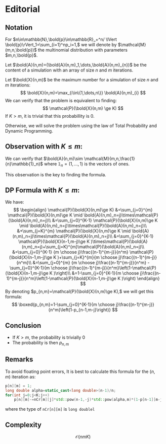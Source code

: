 # Editorial

## Notation

For $n\in\mathbb{N},\bold{p}\in\mathbb{R}_+^n/ \lVert \bold{p}\rVert_1=\sum_{i=1}^np_i=1,$ we will denote by $\mathcal{M}(m,n,\bold{p})$ the multinomial distribution with parameters $m,n,\bold{p}$.

Let $\bold{A}(n,m)=(\bold{A}(n,m)_1,\dots,\bold{A}(n,m)_{n})$ be the content of a simulation with an array of size $n$ and $m$ iterations.

Let $\bold{X}(n,m)$ be the maximum number for a simulation of size $n$ and $m$ iterations:   
$$
\bold{X}(n,m)=\max_{i\in\{1,\dots,n\}} \bold{A}(n,m)_{i}
$$
We can verify that the problem is equivalent to finding:
$$
\mathcal{P}(\bold{X}(n,m) \ge K)
$$
If $K>m,$ it is trivial that this probabillity is $0.$

Otherwise, we will solve the problem using the law of Total Probability and Dynamic Programming. 

## Observation with $K\leq m:$

We can verify that $\bold{A}(n,m)\sim \mathcal{M}(m,n,\frac{1}{n}\mathbb{1}_n)$ where $\mathbb{1}_n =(1,\dots,1)$ is the vectors of ones.

This observation is the key to finding the formula.

## DP Formula with $K\leq m:$

We have:
$$
\begin{align}
\mathcal{P}(\bold{X}(n,m)\ge K)
&=\sum_{j=0}^{m} \mathcal{P}(\bold{X}(n,m)\ge K  \mid \bold{A}(n,m)_n=j)\times\mathcal{P}(\bold{A}(n,m)_n=j)\\
&=\sum_{j=0}^{K-1} \mathcal{P}(\bold{X}(n,m)\ge K  \mid \bold{A}(n,m)_n=j)\times\mathcal{P}(\bold{A}(n,m)_n=j)\\
&+\sum_{j=K}^{m} \mathcal{P}(\bold{X}(n,m)\ge K  \mid \bold{A}(n,m)_n=j)\times\mathcal{P}(\bold{A}(n,m)_n=j)\\
&=\sum_{j=0}^{K-1} \mathcal{P}(\bold{X}(n-1,m-j)\ge K  )\times\mathcal{P}(\bold{A}(n,m)_n=j)+\sum_{j=K}^{m}\mathcal{P}(\bold{A}(n,m)_n=j)\\
&=\sum_{j=0}^{K-1} {m \choose j}\frac{(n-1)^{m-j}}{n^m} \mathcal{P}(\bold{X}(n-1,m-j)\ge K  )+\sum_{j=K}^{m}{m \choose j}\frac{(n-1)^{m-j}}{n^m}\\
&=\sum_{j=0}^{m} {m \choose j}\frac{(n-1)^{m-j}}{n^m} -\sum_{j=0}^{K-1}{m \choose j}\frac{(n-1)^{m-j}}{n^m}\left(1-\mathcal{P}(\bold{X}(n-1,m-j)\ge K  )\right)\\
&=1-\sum_{j=0}^{K-1}{m \choose j}\frac{(n-1)^{m-j}}{n^m}\left(1-\mathcal{P}(\bold{X}(n-1,m-j)\ge K  )\right)
\end{align}
$$
By denoting $p_{n,m}=\mathcal{P}(\bold{X}(n,m)\ge K),$ we will get this formula:
$$
\boxed{p_{n,m}=1-\sum_{j=0}^{K-1}{m \choose j}\frac{(n-1)^{m-j}}{n^m}\left(1-p_{n-1,m-j}\right)}
$$

## Conclusion

- If $K>m,$ the probability is trivially $0$ 
- The probability is then $p_{n,m}$

## Remarks

To avoid floating point errors, It is best to calculate this formula for the $(n,m)$ iteration as:

```c++
p[n][m] = 1;
long double alpha=static_cast<long double>(n-1)/n;
for(int j=0;j<K;j++)
    p[n][m]-=nCr[m][j]*std::pow(n-1,-j)*std::pow(alpha,m)*(1-p[n-1][m-j])
```

where the type of ``nCr[n][m]`` is ``long doublel``

## Complexity


$$
\mathcal{O}\left(nmK\right)
$$

